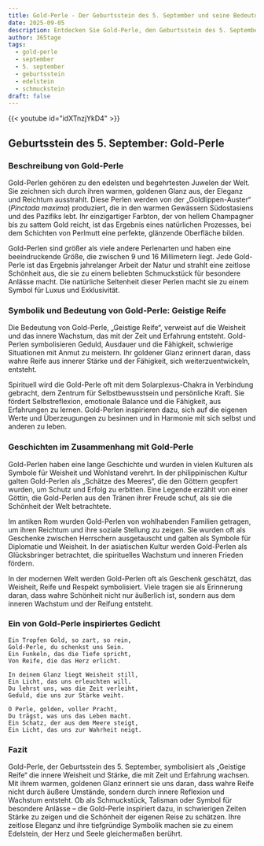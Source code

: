```yaml
---
title: Gold-Perle - Der Geburtsstein des 5. September und seine Bedeutung
date: 2025-09-05
description: Entdecken Sie Gold-Perle, den Geburtsstein des 5. September, der Geistige Reife symbolisiert. Seine Symbolik und Geschichte werden Sie inspirieren.
author: 365tage
tags:
  - gold-perle
  - september
  - 5. september
  - geburtsstein
  - edelstein
  - schmuckstein
draft: false
---
```


{{< youtube id="idXTnzjYkD4" >}}

## Geburtsstein des 5. September: Gold-Perle

### Beschreibung von Gold-Perle

Gold-Perlen gehören zu den edelsten und begehrtesten Juwelen der Welt. Sie zeichnen sich durch ihren warmen, goldenen Glanz aus, der Eleganz und Reichtum ausstrahlt. Diese Perlen werden von der „Goldlippen-Auster“ (_Pinctada maxima_) produziert, die in den warmen Gewässern Südostasiens und des Pazifiks lebt. Ihr einzigartiger Farbton, der von hellem Champagner bis zu sattem Gold reicht, ist das Ergebnis eines natürlichen Prozesses, bei dem Schichten von Perlmutt eine perfekte, glänzende Oberfläche bilden.

Gold-Perlen sind größer als viele andere Perlenarten und haben eine beeindruckende Größe, die zwischen 9 und 16 Millimetern liegt. Jede Gold-Perle ist das Ergebnis jahrelanger Arbeit der Natur und strahlt eine zeitlose Schönheit aus, die sie zu einem beliebten Schmuckstück für besondere Anlässe macht. Die natürliche Seltenheit dieser Perlen macht sie zu einem Symbol für Luxus und Exklusivität.

### Symbolik und Bedeutung von Gold-Perle: Geistige Reife

Die Bedeutung von Gold-Perle, „Geistige Reife“, verweist auf die Weisheit und das innere Wachstum, das mit der Zeit und Erfahrung entsteht. Gold-Perlen symbolisieren Geduld, Ausdauer und die Fähigkeit, schwierige Situationen mit Anmut zu meistern. Ihr goldener Glanz erinnert daran, dass wahre Reife aus innerer Stärke und der Fähigkeit, sich weiterzuentwickeln, entsteht.

Spirituell wird die Gold-Perle oft mit dem Solarplexus-Chakra in Verbindung gebracht, dem Zentrum für Selbstbewusstsein und persönliche Kraft. Sie fördert Selbstreflexion, emotionale Balance und die Fähigkeit, aus Erfahrungen zu lernen. Gold-Perlen inspirieren dazu, sich auf die eigenen Werte und Überzeugungen zu besinnen und in Harmonie mit sich selbst und anderen zu leben.

### Geschichten im Zusammenhang mit Gold-Perle

Gold-Perlen haben eine lange Geschichte und wurden in vielen Kulturen als Symbole für Weisheit und Wohlstand verehrt. In der philippinischen Kultur galten Gold-Perlen als „Schätze des Meeres“, die den Göttern geopfert wurden, um Schutz und Erfolg zu erbitten. Eine Legende erzählt von einer Göttin, die Gold-Perlen aus den Tränen ihrer Freude schuf, als sie die Schönheit der Welt betrachtete.

Im antiken Rom wurden Gold-Perlen von wohlhabenden Familien getragen, um ihren Reichtum und ihre soziale Stellung zu zeigen. Sie wurden oft als Geschenke zwischen Herrschern ausgetauscht und galten als Symbole für Diplomatie und Weisheit. In der asiatischen Kultur werden Gold-Perlen als Glücksbringer betrachtet, die spirituelles Wachstum und inneren Frieden fördern.

In der modernen Welt werden Gold-Perlen oft als Geschenk geschätzt, das Weisheit, Reife und Respekt symbolisiert. Viele tragen sie als Erinnerung daran, dass wahre Schönheit nicht nur äußerlich ist, sondern aus dem inneren Wachstum und der Reifung entsteht.

### Ein von Gold-Perle inspiriertes Gedicht

```
Ein Tropfen Gold, so zart, so rein,  
Gold-Perle, du schenkst uns Sein.  
Ein Funkeln, das die Tiefe spricht,  
Von Reife, die das Herz erlicht.  

In deinem Glanz liegt Weisheit still,  
Ein Licht, das uns erleuchten will.  
Du lehrst uns, was die Zeit verleiht,  
Geduld, die uns zur Stärke weiht.  

O Perle, golden, voller Pracht,  
Du trägst, was uns das Leben macht.  
Ein Schatz, der aus dem Meere steigt,  
Ein Licht, das uns zur Wahrheit neigt.  
```

### Fazit

Gold-Perle, der Geburtsstein des 5. September, symbolisiert als „Geistige Reife“ die innere Weisheit und Stärke, die mit Zeit und Erfahrung wachsen. Mit ihrem warmen, goldenen Glanz erinnert sie uns daran, dass wahre Reife nicht durch äußere Umstände, sondern durch innere Reflexion und Wachstum entsteht. Ob als Schmuckstück, Talisman oder Symbol für besondere Anlässe – die Gold-Perle inspiriert dazu, in schwierigen Zeiten Stärke zu zeigen und die Schönheit der eigenen Reise zu schätzen. Ihre zeitlose Eleganz und ihre tiefgründige Symbolik machen sie zu einem Edelstein, der Herz und Seele gleichermaßen berührt.